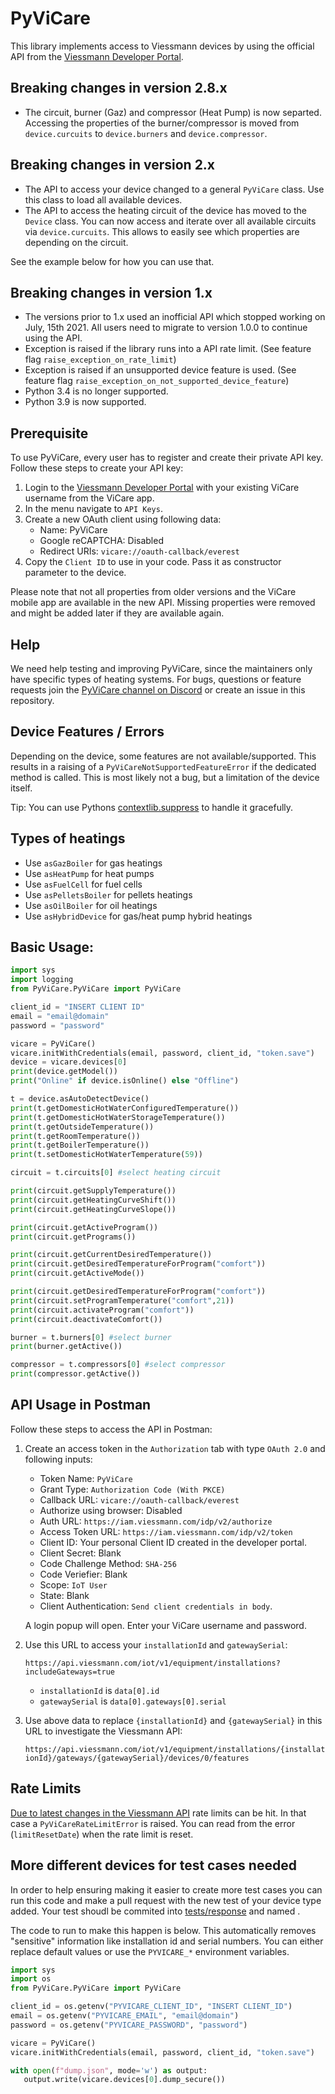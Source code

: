 # PyViCare

This library implements access to Viessmann devices by using the official API from the [Viessmann Developer Portal](https://developer.viessmann.com/).

## Breaking changes in version 2.8.x

- The circuit, burner (Gaz) and compressor (Heat Pump) is now separted. Accessing the properties of the burner/compressor is moved from `device.curcuits` to `device.burners` and `device.compressor`.

## Breaking changes in version 2.x

- The API to access your device changed to a general `PyViCare` class. Use this class to load all available devices.
- The API to access the heating circuit of the device has moved to the `Device` class. You can now access and iterate over all available circuits via `device.curcuits`. This allows to easily see which properties are depending on the circuit.

See the example below for how you can use that.

## Breaking changes in version 1.x

- The versions prior to 1.x used an inofficial API which stopped working on July, 15th 2021. All users need to migrate to version 1.0.0 to continue using the API.
- Exception is raised if the library runs into a API rate limit. (See feature flag `raise_exception_on_rate_limit`)
- Exception is raised if an unsupported device feature is used. (See feature flag `raise_exception_on_not_supported_device_feature`)
- Python 3.4 is no longer supported.
- Python 3.9 is now supported.

## Prerequisite

To use PyViCare, every user has to register and create their private API key. Follow these steps to create your API key:

1. Login to the [Viessmann Developer Portal](https://developer.viessmann.com/) with your existing ViCare username from the ViCare app.
2. In the menu navigate to `API Keys`.
3. Create a new OAuth client using following data:
   - Name: PyViCare
   - Google reCAPTCHA: Disabled
   - Redirect URIs: `vicare://oauth-callback/everest`
4. Copy the `Client ID` to use in your code. Pass it as constructor parameter to the device.

Please note that not all properties from older versions and the ViCare mobile app are available in the new API. Missing properties were removed and might be added later if they are available again.

## Help

We need help testing and improving PyViCare, since the maintainers only have specific types of heating systems. For bugs, questions or feature requests join the [PyViCare channel on Discord](https://discord.gg/aM3SqCD88f) or create an issue in this repository.

## Device Features / Errors

Depending on the device, some features are not available/supported. This results in a raising of a `PyViCareNotSupportedFeatureError` if the dedicated method is called. This is most likely not a bug, but a limitation of the device itself.

Tip: You can use Pythons [contextlib.suppress](https://docs.python.org/3/library/contextlib.html#contextlib.suppress) to handle it gracefully.

## Types of heatings

- Use `asGazBoiler` for gas heatings
- Use `asHeatPump` for heat pumps
- Use `asFuelCell` for fuel cells
- Use `asPelletsBoiler` for pellets heatings
- Use `asOilBoiler` for oil heatings
- Use `asHybridDevice` for gas/heat pump hybrid heatings

## Basic Usage:

```python
import sys
import logging
from PyViCare.PyViCare import PyViCare

client_id = "INSERT CLIENT ID"
email = "email@domain"
password = "password"

vicare = PyViCare()
vicare.initWithCredentials(email, password, client_id, "token.save")
device = vicare.devices[0]
print(device.getModel())
print("Online" if device.isOnline() else "Offline")

t = device.asAutoDetectDevice()
print(t.getDomesticHotWaterConfiguredTemperature())
print(t.getDomesticHotWaterStorageTemperature())
print(t.getOutsideTemperature())
print(t.getRoomTemperature())
print(t.getBoilerTemperature())
print(t.setDomesticHotWaterTemperature(59))

circuit = t.circuits[0] #select heating circuit

print(circuit.getSupplyTemperature())
print(circuit.getHeatingCurveShift())
print(circuit.getHeatingCurveSlope())

print(circuit.getActiveProgram())
print(circuit.getPrograms())

print(circuit.getCurrentDesiredTemperature())
print(circuit.getDesiredTemperatureForProgram("comfort"))
print(circuit.getActiveMode())

print(circuit.getDesiredTemperatureForProgram("comfort"))
print(circuit.setProgramTemperature("comfort",21))
print(circuit.activateProgram("comfort"))
print(circuit.deactivateComfort())

burner = t.burners[0] #select burner
print(burner.getActive())

compressor = t.compressors[0] #select compressor
print(compressor.getActive())

```

## API Usage in Postman

Follow these steps to access the API in Postman:

1. Create an access token in the `Authorization` tab with type `OAuth 2.0` and following inputs:

   - Token Name: `PyViCare`
   - Grant Type: `Authorization Code (With PKCE)`
   - Callback URL: `vicare://oauth-callback/everest`
   - Authorize using browser: Disabled
   - Auth URL: `https://iam.viessmann.com/idp/v2/authorize`
   - Access Token URL: `https://iam.viessmann.com/idp/v2/token`
   - Client ID: Your personal Client ID created in the developer portal.
   - Client Secret: Blank
   - Code Challenge Method: `SHA-256`
   - Code Veriefier: Blank
   - Scope: `IoT User`
   - State: Blank
   - Client Authentication: `Send client credentials in body`.

   A login popup will open. Enter your ViCare username and password.

2. Use this URL to access your `installationId` and `gatewaySerial`:

   `https://api.viessmann.com/iot/v1/equipment/installations?includeGateways=true`

   - `installationId` is `data[0].id`
   - `gatewaySerial` is `data[0].gateways[0].serial`

3. Use above data to replace `{installationId}` and `{gatewaySerial}` in this URL to investigate the Viessmann API:

   `https://api.viessmann.com/iot/v1/equipment/installations/{installationId}/gateways/{gatewaySerial}/devices/0/features`

## Rate Limits

[Due to latest changes in the Viessmann API](https://www.viessmann-community.com/t5/Konnektivitaet/Q-amp-A-Viessmann-API/td-p/127660) rate limits can be hit. In that case a `PyViCareRateLimitError` is raised. You can read from the error (`limitResetDate`) when the rate limit is reset.

## More different devices for test cases needed

In order to help ensuring making it easier to create more test cases you can run this code and make a pull request with the new test of your device type added. Your test shoudl be commited into [tests/response](tests/response) and named <family><model>.

The code to run to make this happen is below. This automatically removes "sensitive" information like installation id and serial numbers.
You can either replace default values or use the `PYVICARE_*` environment variables.

```python
import sys
import os
from PyViCare.PyViCare import PyViCare

client_id = os.getenv("PYVICARE_CLIENT_ID", "INSERT CLIENT_ID")
email = os.getenv("PYVICARE_EMAIL", "email@domain")
password = os.getenv("PYVICARE_PASSWORD", "password")

vicare = PyViCare()
vicare.initWithCredentials(email, password, client_id, "token.save")

with open(f"dump.json", mode='w') as output:
   output.write(vicare.devices[0].dump_secure())

```
